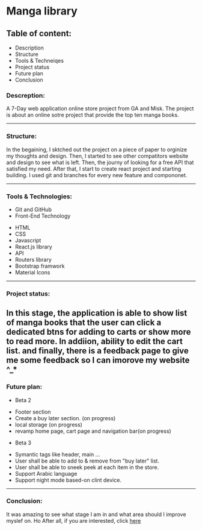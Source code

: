 # Manga library

## Table of content:
- Description
- Structure
- Tools & Techneiqes 
- Project status
- Future plan
- Conclusion

### Descreption:
A 7-Day web application online store project from GA and Misk.
The project is about an online sotre project that provide the top ten manga books.

-----------------------------------------------------------------

### Structure:
In the begaining, I sktched out the project on a piece of paper to orginize my thoughts and design. Then, I started to see other compatitors website and design to see what is left. Then, the journy of looking for a free API that satisfied my need. After that, I start to create react project and starting building. I used git and branches for every new feature and compononet. 

----------------------------------------------------------------

### Tools & Technologies:
* Git and GitHub
* Front-End Technology
- HTML
- CSS
- Javascript
- React.js library
- API
- Routers library
- Bootstrap framwork
- Material Icons

----------------------------------------------------------------

### Project status:
In this stage, the application is able to show list of manga books that the user can click a dedicated btns for adding to carts or show more to read more. In addiion, ability to edit the cart list. and finally, there is a feedback page to give me some feedback so I can imorove my website ^_*
----------------------------------------------------------------

### Future plan:
* Beta 2
- Footer section
- Create a buy later section. (on progress)
- local storage (on progress)
- revamp home page, cart page and navigation bar(on progress)
* Beta 3
- Symantic tags like header, main ... 
- User shall be able to add to & remove from "buy later" list.
- User shall be able to sneek peek at each item in the store.
- Support Arabic language
- Support night mode based-on clint device.
----------------------------------------------------------------

### Conclusion:
It was amazing to see what stage I am in and what area should I improve myslef on. Ho
After all, if you are interested, click <a href="https://i23ud.github.io/mangalib/">here</a>